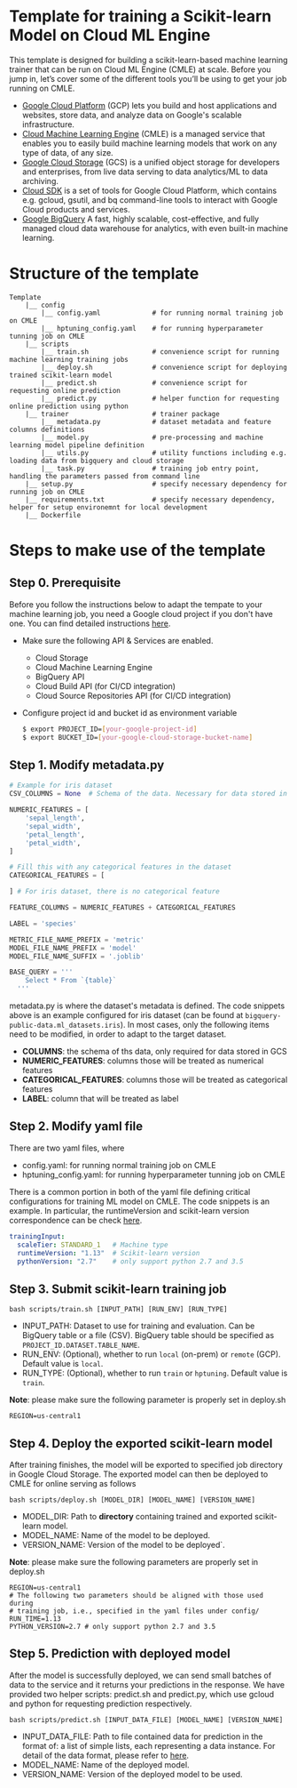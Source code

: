 # Template for training a Scikit-learn Model on Cloud ML Engine


This template is designed for building a scikit-learn-based machine learning trainer that can be run on 
Cloud ML Engine (CMLE) at scale. Before you jump in, let’s cover some of the different tools you’ll be using to get 
your job running on CMLE.

- [Google Cloud Platform](https://cloud.google.com/) (GCP) lets you build and host applications and websites, store data, 
and analyze data on Google's scalable infrastructure.
- [Cloud Machine Learning Engine](https://cloud.google.com/ml-engine/) (CMLE) is a managed service that enables you to 
easily build machine learning models that work on any type of data, of any size.
- [Google Cloud Storage](https://cloud.google.com/storage/) (GCS) is a unified object storage for developers and 
enterprises, from live data serving to data analytics/ML to data archiving.
- [Cloud SDK](https://cloud.google.com/sdk/) is a set of tools for Google Cloud Platform, which contains e.g. gcloud, 
gsutil, and bq command-line tools to interact with Google Cloud products and services.
- [Google BigQuery](https://cloud.google.com/bigquery/) A fast, highly scalable, cost-effective, and fully managed 
cloud data warehouse for analytics, with even built-in machine learning.

# Structure of the template
```
Template 
    |__ config
        |__ config.yaml             # for running normal training job on CMLE
        |__ hptuning_config.yaml    # for running hyperparameter tunning job on CMLE    
    |__ scripts
        |__ train.sh                # convenience script for running machine learning training jobs
        |__ deploy.sh               # convenience script for deploying trained scikit-learn model
        |__ predict.sh              # convenience script for requesting online prediction
        |__ predict.py              # helper function for requesting online prediction using python
    |__ trainer                     # trainer package
        |__ metadata.py             # dataset metadata and feature columns definitions
        |__ model.py                # pre-processing and machine learning model pipeline definition
        |__ utils.py                # utility functions including e.g. loading data from bigquery and cloud storage
        |__ task.py                 # training job entry point, handling the parameters passed from command line 
    |__ setup.py                    # specify necessary dependency for running job on CMLE
    |__ requirements.txt            # specify necessary dependency, helper for setup environemnt for local development
    |__ Dockerfile
```

# Steps to make use of the template
## Step 0. Prerequisite
Before you follow the instructions below to adapt the tempate to your machine learning job, 
you need a Google cloud project if you don't have one. You can find detailed instructions 
[here](https://cloud.google.com/dataproc/docs/guides/setup-project).

- Make sure the following API & Services are enabled.
    * Cloud Storage
    * Cloud Machine Learning Engine
    * BigQuery API
    * Cloud Build API (for CI/CD integration)
    * Cloud Source Repositories API (for CI/CD integration)

- Configure project id and bucket id as environment variable
  ```bash
  $ export PROJECT_ID=[your-google-project-id]
  $ export BUCKET_ID=[your-google-cloud-storage-bucket-name]
  ```
  
## Step 1. Modify metadata.py
```python
# Example for iris dataset
CSV_COLUMNS = None  # Schema of the data. Necessary for data stored in GCS

NUMERIC_FEATURES = [
    'sepal_length',
    'sepal_width',
    'petal_length',
    'petal_width',
]

# Fill this with any categorical features in the dataset
CATEGORICAL_FEATURES = [

] # For iris dataset, there is no categorical feature

FEATURE_COLUMNS = NUMERIC_FEATURES + CATEGORICAL_FEATURES

LABEL = 'species'

METRIC_FILE_NAME_PREFIX = 'metric'
MODEL_FILE_NAME_PREFIX = 'model'
MODEL_FILE_NAME_SUFFIX = '.joblib'

BASE_QUERY = '''
    Select * From `{table}`
  '''
```

metadata.py is where the dataset's metadata is defined. The code snippets above is an example configured 
for iris dataset (can be found at `bigquery-public-data.ml_datasets.iris`). In most cases, only the following
items need to be modified, in order to adapt to the target dataset. 
- **COLUMNS**: the schema of ths data, only required for data stored in GCS
- **NUMERIC_FEATURES**: columns those will be treated as numerical features
- **CATEGORICAL_FEATURES**: columns those will be treated as categorical features
- **LABEL**: column that will be treated as label

## Step 2. Modify yaml file
There are two yaml files, where
- config.yaml: for running normal training job on CMLE
- hptuning_config.yaml: for running hyperparameter tunning job on CMLE

There is a common portion in both of the yaml file defining critical configurations for training ML model on CMLE. The 
code snippets is an example. In particular, the runtimeVersion and scikit-learn version correspondence 
can be check [here](https://cloud.google.com/ml-engine/docs/tensorflow/runtime-version-list).
```yaml
trainingInput:
  scaleTier: STANDARD_1   # Machine type
  runtimeVersion: "1.13"  # Scikit-learn version
  pythonVersion: "2.7"    # only support python 2.7 and 3.5
```

## Step 3. Submit scikit-learn training job
```shell
bash scripts/train.sh [INPUT_PATH] [RUN_ENV] [RUN_TYPE]
```
- INPUT_PATH: Dataset to use for training and evaluation. Can be BigQuery table or a file (CSV).
              BigQuery table should be specified as `PROJECT_ID.DATASET.TABLE_NAME`.
- RUN_ENV: (Optional), whether to run `local` (on-prem) or `remote` (GCP). Default value is `local`.
- RUN_TYPE: (Optional), whether to run `train` or `hptuning`. Default value is `train`.

**Note**: please make sure the following parameter is properly set in deploy.sh 
```shell
REGION=us-central1
```

## Step 4. Deploy the exported scikit-learn model
After training finishes, the model will be exported to specified job directory in Google Cloud Storage. 
The exported model can then be deployed to CMLE for online serving as follows
```shell
bash scripts/deploy.sh [MODEL_DIR] [MODEL_NAME] [VERSION_NAME]
```
- MODEL_DIR: Path to **directory** containing trained and exported scikit-learn model.
- MODEL_NAME: Name of the model to be deployed.
- VERSION_NAME: Version of the model to be deployed`.

**Note**: please make sure the following parameters are properly set in deploy.sh 
```shell
REGION=us-central1
# The following two parameters should be aligned with those used during
# training job, i.e., specified in the yaml files under config/
RUN_TIME=1.13
PYTHON_VERSION=2.7 # only support python 2.7 and 3.5
```

## Step 5. Prediction with deployed model
After the model is successfully deployed, we can send small batches of data to the service 
and it returns your predictions in the response. We have provided two helper scripts: 
predict.sh and predict.py, which use gcloud and python for requesting prediction respectively.

```shell
bash scripts/predict.sh [INPUT_DATA_FILE] [MODEL_NAME] [VERSION_NAME]
```
- INPUT_DATA_FILE: Path to file contained data for prediction in the format of: 
a list of simple lists, each representing a data instance. For detail of the data format, please refer to 
[here](https://cloud.google.com/ml-engine/docs/scikit/online-predict#formatting_instances_as_lists).
- MODEL_NAME: Name of the deployed model.
- VERSION_NAME: Version of the deployed model to be used.